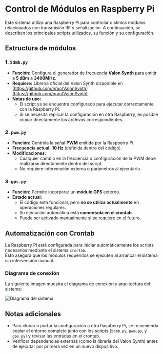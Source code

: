 # Control de Módulos en Raspberry Pi

Este sistema utiliza una Raspberry Pi para controlar distintos módulos relacionados con transmisión RF y señalización. A continuación, se describen los principales scripts utilizados, su función y su configuración.

## Estructura de módulos

### 1. `5dmb.py`

- **Función:** Configura el generador de frecuencia **Valon Synth** para emitir a **5 dBm** a **3400MHz**.
- **Requiere:** Librería oficial del Valon Synth disponible en [https://github.com/nrao/ValonSynth](https://github.com/nrao/ValonSynth).
- **Notas de uso:**  
  - El script ya se encuentra configurado para ejecutar correctamente con la Raspberry Pi.  
  - Si se necesita replicar la configuración en otra Raspberry, es posible copiar directamente los archivos correspondientes.

### 2. `pwm.py`

- **Función:** Controla la señal **PWM** emitida por la Raspberry Pi.
- **Frecuencia actual:** **10 Hz** (definida dentro del código).
- **Modificaciones:**  
  - Cualquier cambio en la frecuencia o configuración de la PWM debe realizarse directamente dentro del script.  
  - No requiere intervención externa o parámetros al ejecutarlo.

### 3. `gps.py`

- **Función:** Permite incorporar un **módulo GPS** externo.
- **Estado actual:**  
  - El código está funcional, pero **no se utiliza actualmente** en operaciones regulares.  
  - Su ejecución automática está **comentada en el crontab**.
  - Puede ser activado manualmente si se requiere en el futuro.

## Automatización con Crontab

La Raspberry Pi está configurada para iniciar automáticamente los scripts necesarios mediante el sistema `crontab`.  
Esto asegura que los módulos requeridos se ejecuten al arrancar el sistema sin intervención manual.

### Diagrama de conexión

La siguiente imagen muestra el diagrama de conexión y arquitectura del sistema:

![Diagrama del sistema](https://github.com/user-attachments/assets/7f974c4d-43ce-4adb-9a5c-ffdedeeb502c)

## Notas adicionales

- Para clonar o portar la configuración a otra Raspberry Pi, se recomienda copiar el entorno completo junto con los scripts (`5dmb.py`, `pwm.py`, y `gps.py`) y revisar las entradas en el crontab.
- Verificar dependencias externas (como la librería del Valon Synth) antes de ejecutar por primera vez en un nuevo dispositivo.
